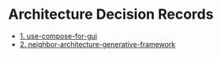 # Architecture Decision Records

* [1. use-compose-for-gui](0001-use-compose-for-gui.md)
* [2. neighbor-architecture-generative-framework](0002-neighbor-architecture-generative-framework.md)
